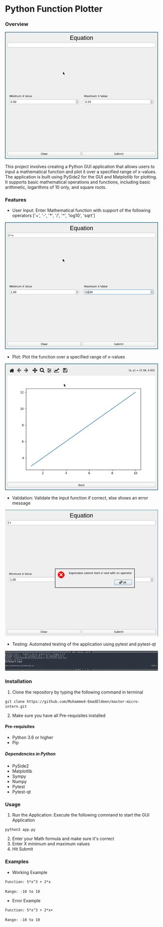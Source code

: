 # Python Function Plotter

### Overview

![Main Image](./imgs/1721583189.png)

This project involves creating a Python GUI application that allows users to input a mathematical function and plot it over a specified range of x-values. The application is built using PySide2 for the GUI and Matplotlib for plotting. It supports basic mathematical operations and functions, including basic arithmetic, logarithms of 10 only, and square roots.

### Features
- User Input: Enter Mathematical function with support of the following operators ['+', '-', '*', '/', '^', 'log10', 'sqrt']

![User Input Image](./imgs/1721583199.png)

- Plot: Plot the function over a specified range of x-values

![Plot Image](./imgs/1721583205.png)

- Validation: Validate the input function if correct, else shows an error message

![Plot Image](./imgs/1721583211.png)

- Testing: Automated testing of the application using pytest and pytest-qt

![Test Image](./imgs/1721583815.png)

### Installation
1. Clone the repository by typing the following command in terminal
```
git clone https://github.com/Muhammed-EmadEldeen/master-micro-intern.git
```
2. Make sure you have all Pre-requisites installed

#### Pre-requisites
- Python 3.6 or higher
- Pip

##### Dependencies in Python
- PySide2
- Matplotlib
- Sympy
- Numpy
- Pytest
- Pytest-qt

### Usage
1. Run the Application:
Execute the following command to start the GUI Application
```
python3 app.py
```
2. Enter your Math formula and make sure it's correct
3. Enter X minimum and maximum values
4. Hit Submit

### Examples
- Working Example
```
Function: 5*x^3 + 2*x

Range: -10 to 10
```


- Error Example
```
Function: 5*x^3 + 2*x+

Range: -10 to 10
```



